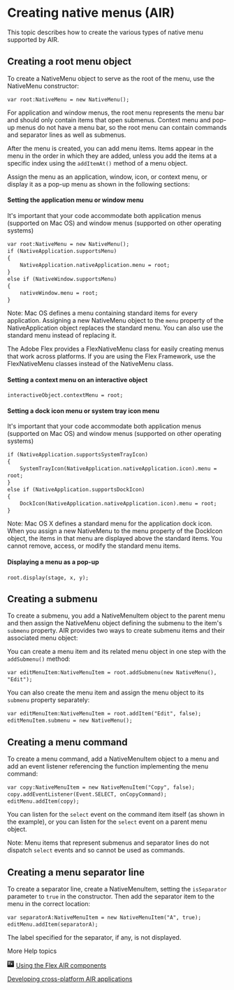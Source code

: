 # Creating native menus (AIR)

This topic describes how to create the various types of native menu supported by
AIR.

## Creating a root menu object

To create a NativeMenu object to serve as the root of the menu, use the
NativeMenu constructor:

    var root:NativeMenu = new NativeMenu();

For application and window menus, the root menu represents the menu bar and
should only contain items that open submenus. Context menu and pop-up menus do
not have a menu bar, so the root menu can contain commands and separator lines
as well as submenus.

After the menu is created, you can add menu items. Items appear in the menu in
the order in which they are added, unless you add the items at a specific index
using the `addItemAt()` method of a menu object.

Assign the menu as an application, window, icon, or context menu, or display it
as a pop-up menu as shown in the following sections:

#### Setting the application menu or window menu

It's important that your code accommodate both application menus (supported on
Mac OS) and window menus (supported on other operating systems)

    var root:NativeMenu = new NativeMenu();
    if (NativeApplication.supportsMenu)
    {
    	NativeApplication.nativeApplication.menu = root;
    }
    else if (NativeWindow.supportsMenu)
    {
    	nativeWindow.menu = root;
    }

Note: Mac OS defines a menu containing standard items for every application.
Assigning a new NativeMenu object to the `menu` property of the
NativeApplication object replaces the standard menu. You can also use the
standard menu instead of replacing it.

The Adobe Flex provides a FlexNativeMenu class for easily creating menus that
work across platforms. If you are using the Flex Framework, use the
FlexNativeMenu classes instead of the NativeMenu class.

#### Setting a context menu on an interactive object

    interactiveObject.contextMenu = root;

#### Setting a dock icon menu or system tray icon menu

It's important that your code accommodate both application menus (supported on
Mac OS) and window menus (supported on other operating systems)

    if (NativeApplication.supportsSystemTrayIcon)
    {
    	SystemTrayIcon(NativeApplication.nativeApplication.icon).menu = root;
    }
    else if (NativeApplication.supportsDockIcon)
    {
    	DockIcon(NativeApplication.nativeApplication.icon).menu = root;
    }

Note: Mac OS X defines a standard menu for the application dock icon. When you
assign a new NativeMenu to the menu property of the DockIcon object, the items
in that menu are displayed above the standard items. You cannot remove, access,
or modify the standard menu items.

#### Displaying a menu as a pop-up

    root.display(stage, x, y);

## Creating a submenu

To create a submenu, you add a NativeMenuItem object to the parent menu and then
assign the NativeMenu object defining the submenu to the item's `submenu`
property. AIR provides two ways to create submenu items and their associated
menu object:

You can create a menu item and its related menu object in one step with the
`addSubmenu()` method:

    var editMenuItem:NativeMenuItem = root.addSubmenu(new NativeMenu(), "Edit");

You can also create the menu item and assign the menu object to its `submenu`
property separately:

    var editMenuItem:NativeMenuItem = root.addItem("Edit", false);
    editMenuItem.submenu = new NativeMenu();

## Creating a menu command

To create a menu command, add a NativeMenuItem object to a menu and add an event
listener referencing the function implementing the menu command:

    var copy:NativeMenuItem = new NativeMenuItem("Copy", false);
    copy.addEventListener(Event.SELECT, onCopyCommand);
    editMenu.addItem(copy);

You can listen for the `select` event on the command item itself (as shown in
the example), or you can listen for the `select` event on a parent menu object.

Note: Menu items that represent submenus and separator lines do not dispatch
`select` events and so cannot be used as commands.

## Creating a menu separator line

To create a separator line, create a NativeMenuItem, setting the `isSeparator`
parameter to `true` in the constructor. Then add the separator item to the menu
in the correct location:

    var separatorA:NativeMenuItem = new NativeMenuItem("A", true);
    editMenu.addItem(separatorA);

The label specified for the separator, if any, is not displayed.

More Help topics

![](../../img/flexLinkIndicator.png)
[Using the Flex AIR components](https://help.adobe.com/en_US/Flex/4.0/UsingSDK/WSacd9bdd0c5c09f4a-690d4877120e8b878b0-8000.html)

[Developing cross-platform AIR applications](https://www.adobe.com/devnet/air/articles/developing_crossplatform.html)
